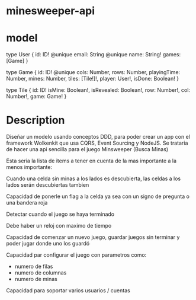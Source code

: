 # minesweeper-api

# model
type User {
  id: ID! @unique
  email: String @unique
  name: String!
  games: [Game]
}

type Game {
  id: ID! @unique
  cols: Number,
  rows: Number,
  playingTime: Number,
  mines: Number,
  tiles: [Tile!]!,
  player: User!,
  isDone: Boolean!
}

type Tile {
  id: ID!
  isMine: Boolean!,
  isRevealed: Boolean!,
  row: Number!,
  col: Number!,
  game: Game!
}

# Description
Diseñar un modelo usando conceptos DDD, 
para poder crear un app con el framework Wolkenkit que usa CQRS, 
Event Sourcing y NodeJS.
Se trataria de hacer una api sencilla para el juego
Minsweeper (Busca Minas)

Esta seria la lista de items a tener en cuenta de la mas importante 
a la menos importante:

Cuando una celda sin minas a los lados es descubierta,
las celdas a los lados serán descubiertas tambien

Capacidad de ponerle un flag a la celda ya sea con un signo de pregunta o
una bandera roja

Detectar cuando el juego se haya terminado

Debe haber un reloj con maximo de tiempo

Capacidad de comenzar un nuevo juego, guardar juegos sin terminar y poder
jugar donde uno los guardó

Capacidad par configurar el juego con parametros como:
* numero de filas
* numero de columnas
* numero de minas

Capacidad para soportar varios usuarios / cuentas

